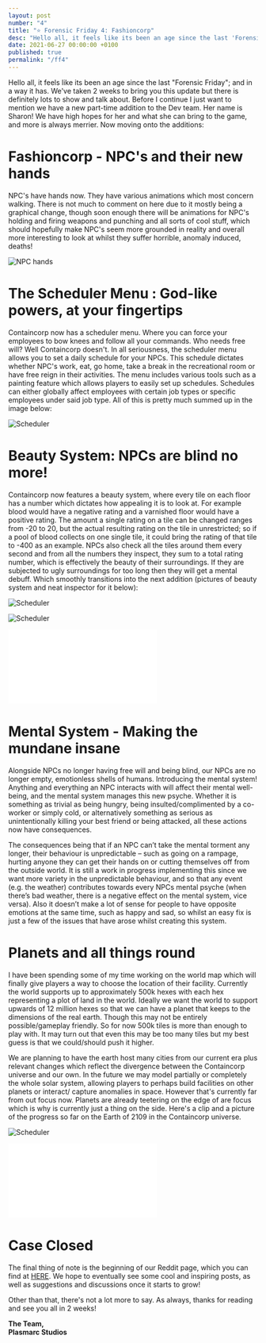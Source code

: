 ```yaml
---
layout: post
number: "4"
title: "⭐ Forensic Friday 4: Fashioncorp"
desc: "Hello all, it feels like its been an age since the last 'Forensic Friday'; and in a way it has. We've taken 2 weeks to bring you this update but there is definitely lots to show and talk about. Before I continue I just want to mention we have a new part-time addition to the Dev team. Her name is Sharon! We have high hopes for her and what she can bring to the game, and more is always merrier. Now moving onto the additions:"
date: 2021-06-27 00:00:00 +0100
published: true
permalink: "/ff4"
---
```


Hello all, it feels like its been an age since the last "Forensic Friday"; and in a way it has. We've taken 2 weeks to bring you this update but there is definitely lots to show and talk about. Before I continue I just want to mention we have a new part-time addition to the Dev team. Her name is Sharon! We have high hopes for her and what she can bring to the game, and more is always merrier. Now moving onto the additions:

# Fashioncorp - NPC's and their new hands
NPC's have hands now. They have various animations which most concern walking. There is not much to comment on here due to it mostly being a graphical change, though soon enough there will be animations for NPC's holding and firing weapons and punching and all sorts of cool stuff, which should hopefully make NPC's seem more grounded in reality and overall more interesting to look at whilst they suffer horrible, anomaly induced, deaths! 

![NPC hands](./forensic-friday-media/ff04/hands.png)

# The Scheduler Menu : God-like powers, at your fingertips
Containcorp now has a scheduler menu. Where you can force your employees to bow knees and follow all your commands. Who needs free will? Well Containcorp doesn't. In all seriousness, the scheduler menu allows you to set a daily schedule for your NPCs. This schedule dictates whether NPC's work, eat, go home, take a break in the recreational room or have free reign in their activities. The menu includes various tools such as a painting feature which allows players to easily set up schedules. Schedules can either globally affect employees with certain job types or specific employees under said job type. All of this is pretty much summed up in the image below:

![Scheduler](./forensic-friday-media/ff04/sched.png)

# Beauty System: NPCs are blind no more!
Containcorp now features a beauty system, where every tile on each floor has a number which dictates how appealing it is to look at. For example blood would have a negative rating and a varnished floor would have a positive rating. The amount a single rating on a tile can be changed ranges  from -20 to 20, but the actual resulting rating on the tile in unrestricted; so if a pool of blood collects on one single tile, it could bring the rating of that tile to -400 as an example. NPCs also check all the tiles around them every second and from all the numbers they inspect, they sum to a total rating number, which is effectively the beauty of their surroundings. If they are subjected to ugly surroundings for too long then they will get a mental debuff. Which smoothly transitions into the next addition (pictures of beauty system and neat inspector for it below):

![Scheduler](./forensic-friday-media/ff04/beauty.png)

![Scheduler](./forensic-friday-media/ff04/beauty2.png)


<iframe src="./forensic-friday-media/ff04/BeautyDragTest.mp4" frameborder="0" allowfullscreen></iframe>

# Mental System - Making the mundane insane
Alongside NPCs no longer having free will and being blind, our NPCs are no longer empty, emotionless shells of humans. Introducing the mental system! Anything and everything an NPC interacts with will affect their mental well-being, and the mental system manages this new psyche. Whether it is something as trivial as being hungry, being insulted/complimented by a co-worker or simply cold, or alternatively something as serious as unintentionally killing your best friend or being attacked, all these actions now have consequences. 

The consequences being that if an NPC can’t take the mental torment any longer, their behaviour is unpredictable – such as going on a rampage, hurting anyone they can get their hands on or cutting themselves off from the outside world.
It is still a work in progress implementing this since we want more variety in the unpredictable behaviour, and so that any event (e.g. the weather) contributes towards every NPCs mental psyche (when there’s bad weather, there is a negative effect on the mental system, vice versa). Also it doesn’t make a lot of sense for people to have opposite emotions at the same time, such as happy and sad, so whilst an easy fix is just a few of the issues that have arose whilst creating this system.

# Planets and all things round
I have been spending some of my time working on the world map which will finally give players a way to choose the location of their facility. Currently the world supports up to approximately 500k hexes with each hex representing a plot of land in the world. Ideally we want the world to support upwards of 12 million hexes so that we can have a planet that keeps to the dimensions of the real earth. Though this may not be entirely possible/gameplay friendly. So for now 500k tiles is more than enough to play with. It may turn out that even this may be too many tiles but my best guess is that we could/should push it higher. 

We are planning to have the earth host many cities from our current era plus relevant changes which reflect the divergence between the Containcorp universe and our own. In the future we may model partially or completely the whole solar system, allowing players to perhaps build facilities on other planets or interact/ capture anomalies in space. However that's currently far from out focus now. Planets are already teetering on the edge of are focus which is why is currently just a thing on the side.  Here's a clip and a picture of the progress so far on the Earth of 2109 in the Containcorp universe.

![Scheduler](./forensic-friday-media/ff04/earth.png)

<iframe src="./forensic-friday-media/ff04/containcorpEarth.mp4" frameborder="0" allowfullscreen></iframe>

# Case Closed

The final thing of note is the beginning of our Reddit page, which you can find at [HERE](https://www.reddit.com/r/Containcorp/). We hope to eventually see some cool and inspiring posts, as well as suggestions and discussions once it starts to grow!

Other than that, there's not a lot more to say. As always, thanks for reading and see you all in 2 weeks!


**The Team,**\
**Plasmarc Studios**